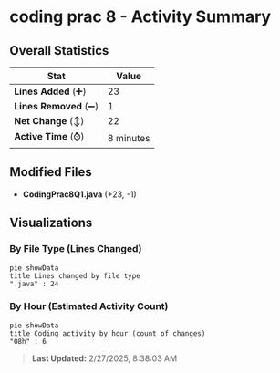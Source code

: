 # coding prac 8 - Activity Summary 

## Overall Statistics

| Stat                   | Value                                                             |
| ---------------------- | ----------------------------------------------------------------- |
| **Lines Added** (➕)   | 23                                          |
| **Lines Removed** (➖) | 1                                        |
| **Net Change** (↕)    | 22                |
| **Active Time** (⌚)   | 8 minutes |


## Modified Files
- **CodingPrac8Q1.java** (+23, -1)

## Visualizations

### By File Type (Lines Changed)

```mermaid
pie showData
title Lines changed by file type
".java" : 24
```

### By Hour (Estimated Activity Count)

```mermaid
pie showData
title Coding activity by hour (count of changes)
"08h" : 6
```


> **Last Updated:** 2/27/2025, 8:38:03 AM